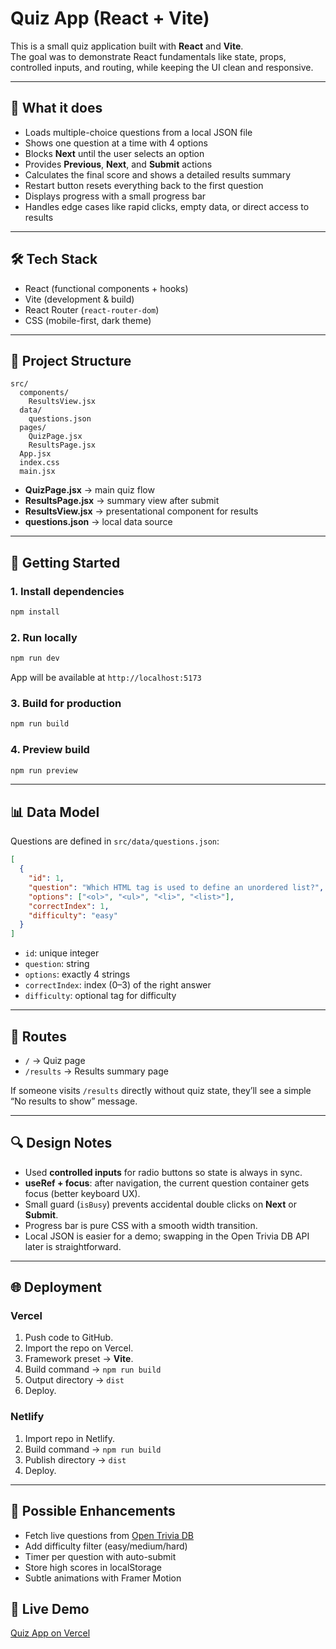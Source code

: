 # Quiz App (React + Vite)

This is a small quiz application built with **React** and **Vite**.  
The goal was to demonstrate React fundamentals like state, props, controlled inputs, and routing, while keeping the UI clean and responsive.

---

## 🎯 What it does

- Loads multiple-choice questions from a local JSON file
- Shows one question at a time with 4 options
- Blocks **Next** until the user selects an option
- Provides **Previous**, **Next**, and **Submit** actions
- Calculates the final score and shows a detailed results summary
- Restart button resets everything back to the first question
- Displays progress with a small progress bar
- Handles edge cases like rapid clicks, empty data, or direct access to results

---

## 🛠️ Tech Stack

- React (functional components + hooks)
- Vite (development & build)
- React Router (`react-router-dom`)
- CSS (mobile-first, dark theme)

---

## 📂 Project Structure

```
src/
  components/
    ResultsView.jsx
  data/
    questions.json
  pages/
    QuizPage.jsx
    ResultsPage.jsx
  App.jsx
  index.css
  main.jsx
```

- **QuizPage.jsx** → main quiz flow
- **ResultsPage.jsx** → summary view after submit
- **ResultsView.jsx** → presentational component for results
- **questions.json** → local data source

---

## 🚀 Getting Started

### 1. Install dependencies

```bash
npm install
```

### 2. Run locally

```bash
npm run dev
```

App will be available at `http://localhost:5173`

### 3. Build for production

```bash
npm run build
```

### 4. Preview build

```bash
npm run preview
```

---

## 📊 Data Model

Questions are defined in `src/data/questions.json`:

```json
[
  {
    "id": 1,
    "question": "Which HTML tag is used to define an unordered list?",
    "options": ["<ol>", "<ul>", "<li>", "<list>"],
    "correctIndex": 1,
    "difficulty": "easy"
  }
]
```

- `id`: unique integer
- `question`: string
- `options`: exactly 4 strings
- `correctIndex`: index (0–3) of the right answer
- `difficulty`: optional tag for difficulty

---

## 🧭 Routes

- `/` → Quiz page
- `/results` → Results summary page

If someone visits `/results` directly without quiz state, they’ll see a simple “No results to show” message.

---

## 🔍 Design Notes

- Used **controlled inputs** for radio buttons so state is always in sync.
- **useRef + focus**: after navigation, the current question container gets focus (better keyboard UX).
- Small guard (`isBusy`) prevents accidental double clicks on **Next** or **Submit**.
- Progress bar is pure CSS with a smooth width transition.
- Local JSON is easier for a demo; swapping in the Open Trivia DB API later is straightforward.

---

## 🌐 Deployment

### Vercel

1. Push code to GitHub.
2. Import the repo on Vercel.
3. Framework preset → **Vite**.
4. Build command → `npm run build`
5. Output directory → `dist`
6. Deploy.

### Netlify

1. Import repo in Netlify.
2. Build command → `npm run build`
3. Publish directory → `dist`
4. Deploy.

---

## 🚧 Possible Enhancements

- Fetch live questions from [Open Trivia DB](https://opentdb.com/)
- Add difficulty filter (easy/medium/hard)
- Timer per question with auto-submit
- Store high scores in localStorage
- Subtle animations with Framer Motion

## 🔗 Live Demo

[Quiz App on Vercel](quiz-e8xuxk4cs-aman-rajputs-projects-2d3fe271.vercel.app)

